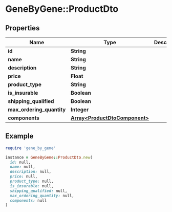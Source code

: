 # GeneByGene::ProductDto

## Properties

| Name | Type | Description | Notes |
| ---- | ---- | ----------- | ----- |
| **id** | **String** |  | [optional] |
| **name** | **String** |  | [optional] |
| **description** | **String** |  | [optional] |
| **price** | **Float** |  | [optional] |
| **product_type** | **String** |  | [optional] |
| **is_insurable** | **Boolean** |  | [optional] |
| **shipping_qualified** | **Boolean** |  | [optional] |
| **max_ordering_quantity** | **Integer** |  | [optional] |
| **components** | [**Array&lt;ProductDtoComponent&gt;**](ProductDtoComponent.md) |  | [optional] |

## Example

```ruby
require 'gene_by_gene'

instance = GeneByGene::ProductDto.new(
  id: null,
  name: null,
  description: null,
  price: null,
  product_type: null,
  is_insurable: null,
  shipping_qualified: null,
  max_ordering_quantity: null,
  components: null
)
```

